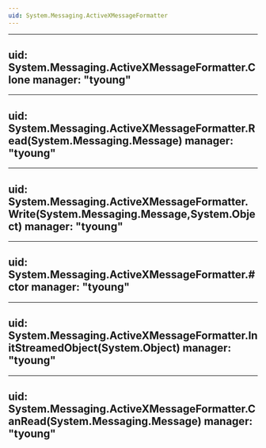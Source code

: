 ```yaml
---
uid: System.Messaging.ActiveXMessageFormatter
---
```


---
uid: System.Messaging.ActiveXMessageFormatter.Clone
manager: "tyoung"
---

---
uid: System.Messaging.ActiveXMessageFormatter.Read(System.Messaging.Message)
manager: "tyoung"
---

---
uid: System.Messaging.ActiveXMessageFormatter.Write(System.Messaging.Message,System.Object)
manager: "tyoung"
---

---
uid: System.Messaging.ActiveXMessageFormatter.#ctor
manager: "tyoung"
---

---
uid: System.Messaging.ActiveXMessageFormatter.InitStreamedObject(System.Object)
manager: "tyoung"
---

---
uid: System.Messaging.ActiveXMessageFormatter.CanRead(System.Messaging.Message)
manager: "tyoung"
---
